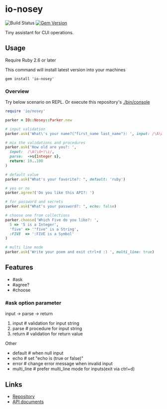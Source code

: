 # io-nosey

![Build Status](https://github.com/kachick/io-nosey/actions/workflows/test_behaviors.yml/badge.svg?branch=main)
[![Gem Version](https://badge.fury.io/rb/io-nosey.png)](http://badge.fury.io/rb/io-nosey)

Tiny assistant for CUI operations.

## Usage

Require Ruby 2.6 or later

This command will install latest version into your machines

```shell
gem install 'io-nosey'
```

### Overview

Try below scenario on REPL. Or execute this repository's [./bin/console](bin/console)

```ruby
require 'io/nosey'

parker = IO::Nosey::Parker.new

# input validation
parker.ask('What\'s your name?("first_name last_name"): ', input: /\A\w+ \w+\z/)

# mix the validations and procedures
parker.ask('How old are you?: ',
  input:  /\A(\d+)\z/,
  parse:  ->s{Integer s},
  return: 10..100
)

# default value
parker.ask("What's your favorite?: ", default: 'ruby')

# yes or no
parker.agree?('Do you like this API?: ')

# for password and secrets
parker.ask("What's your password?: ", echo: false)

# choose one from collections
parker.choose('Which Five do you like?: ',
  5 => '5 is a Integer',
  'five' => '"five" is a String',
  :FIVE  => ':FIVE is a Symbol'
)

# multi line mode
parker.ask('Write your poem and exit ctrl+d :) ', multi_line: true)
```

## Features

* #ask
* #agree?
* #choose

### #ask option parameter

input -> parse -> return

1. input     # validation for input string
2. parse     # procedure for input string
3. return    # validation for return value

Other

* default    # when null input
* echo       # set "echo is (true or false)"
* error      # change error message when invalid input
* multi_line # prefer multi_line mode for inputs(exit via ctrl+d)

## Links

* [Repository](https://github.com/kachick/io-nosey)
* [API documents](https://kachick.github.io/io-nosey/)
